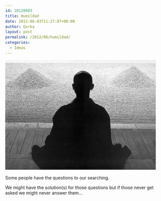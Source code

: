 ```yaml
---
id: 20120603
title: Humildad
date: 2012-06-03T11:27:07+00:00
author: Gorka
layout: post
permalink: /2012/06/humildad/
categories:
  - Ideas
---
```

<img style="margin: auto;" src="/public/img/2012/06/zen.jpg" alt="Zen" />

Some people have the questions to our searching.

We might have the solution(s) for those questions but if those never get asked we might never answer them…


